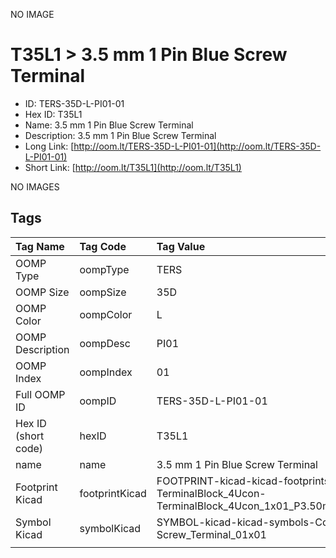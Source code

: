 


  
NO IMAGE  
# T35L1 > 3.5 mm 1 Pin Blue Screw Terminal

- ID: TERS-35D-L-PI01-01
- Hex ID: T35L1
- Name: 3.5 mm 1 Pin Blue Screw Terminal
- Description: 3.5 mm 1 Pin Blue Screw Terminal
- Long Link: [http://oom.lt/TERS-35D-L-PI01-01](http://oom.lt/TERS-35D-L-PI01-01)
- Short Link: [http://oom.lt/T35L1](http://oom.lt/T35L1)
  
NO IMAGES  
## Tags
  

|Tag Name|Tag Code|Tag Value|
| :--- | :--- | :--- |
|OOMP Type|oompType|TERS|
|OOMP Size|oompSize|35D|
|OOMP Color|oompColor|L|
|OOMP Description|oompDesc|PI01|
|OOMP Index|oompIndex|01|
|Full OOMP ID|oompID|TERS-35D-L-PI01-01|
|Hex ID (short code)|hexID|T35L1|
|name|name|3.5 mm 1 Pin Blue Screw Terminal|
|Footprint Kicad|footprintKicad|FOOTPRINT-kicad-kicad-footprints-TerminalBlock_4Ucon-TerminalBlock_4Ucon_1x01_P3.50mm_Vertical|
|Symbol Kicad|symbolKicad|SYMBOL-kicad-kicad-symbols-Connector-Screw_Terminal_01x01|
||||
